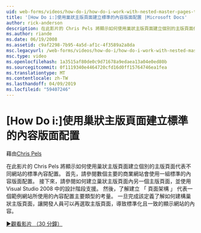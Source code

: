 ```yaml
---
uid: web-forms/videos/how-do-i/how-do-i-work-with-nested-master-pages-to-create-standard-content-layouts
title: '[How Do i:]使用巢狀主版頁面建立標準的內容版面配置 |Microsoft Docs'
author: rick-anderson
description: 在此影片的 Chris Pels 將顯示如何使用巢狀主版頁面建立個別的主版頁面代表不同標準內容版面配置 w...
ms.author: riande
ms.date: 06/19/2008
ms.assetid: c9af2298-7b95-4a5d-af1c-4f3589a2a8da
msc.legacyurl: /web-forms/videos/how-do-i/how-do-i-work-with-nested-master-pages-to-create-standard-content-layouts
msc.type: video
ms.openlocfilehash: 1a3515af80de0c9d71678a9edaea13a04e0ed80b
ms.sourcegitcommit: 0f1119340e4464720cfd16d0ff15764746ea1fea
ms.translationtype: MT
ms.contentlocale: zh-TW
ms.lasthandoff: 04/09/2019
ms.locfileid: "59407246"
---
```

# <a name="how-do-i-work-with-nested-master-pages-to-create-standard-content-layouts"></a>[How Do i:]使用巢狀主版頁面建立標準的內容版面配置

藉由[Chris Pels](https://twitter.com/chrispels)

在此影片的 Chris Pels 將顯示如何使用巢狀主版頁面建立個別的主版頁面代表不同網站的標準內容配置。 首先，請參閱數個主要的商業網站會使用一組標準的內容版面配置。 接下來，請參閱如何建立巢狀主版頁面內另一個主版頁面，並使用 Visual Studio 2008 中的設計階段支援。 然後，了解建立 「 頁面架構 」 代表一個範例網站所使用的內容配置主要類型的考量。 一旦完成該定義了解如何建構巢狀主版頁面，讓開發人員可以再選取主版頁面，導致標準化且一致的顯示網站的內容。

[&#9654;觀看影片 （30 分鐘）](https://channel9.msdn.com/Blogs/ASP-NET-Site-Videos/how-do-i-work-with-nested-master-pages-to-create-standard-content-layouts)
